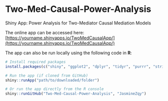 # Two-Med-Causal-Power-Analysis

Shiny App: Power Analysis for Two-Mediator Causal Mediation Models

The online app can be accessed here: [https://yourname.shinyapps.io/TwoMedCausalApp/](https://yourname.shinyapps.io/TwoMedCausalApp/)  


The app can also be run locally using the following code in **R**:

```r
# Install required packages
install.packages(c("shiny", "ggplot2", "dplyr", "tidyr", "purrr", "stringr"))

# Run the app (if cloned from GitHub)
shiny::runApp("path/to/downloaded/folder")

# Or run the app directly from the R console
shiny::runGitHub("Two-Med-Causal-Power-Analysis", "JasmineZqy")
